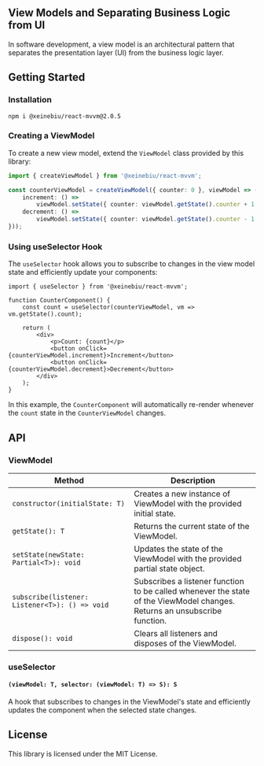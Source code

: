 ## View Models and Separating Business Logic from UI

In software development, a view model is an architectural pattern that separates the presentation layer (UI) from the business logic layer.


## Getting Started

### Installation
````shell
npm i @xeinebiu/react-mvvm@2.0.5
````

### Creating a ViewModel

To create a new view model, extend the `ViewModel` class provided by this library:

```typescript
import { createViewModel } from '@xeinebiu/react-mvvm';

const counterViewModel = createViewModel({ counter: 0 }, viewModel => ({
    increment: () =>
        viewModel.setState({ counter: viewModel.getState().counter + 1 }),
    decrement: () =>
        viewModel.setState({ counter: viewModel.getState().counter - 1 }),
}));
```

### Using useSelector Hook

The `useSelector` hook allows you to subscribe to changes in the view model state and efficiently update your components:

```tsx
import { useSelector } from '@xeinebiu/react-mvvm';

function CounterComponent() {
    const count = useSelector(counterViewModel, vm => vm.getState().count);

    return (
        <div>
            <p>Count: {count}</p>
            <button onClick={counterViewModel.increment}>Increment</button>
            <button onClick={counterViewModel.decrement}>Decrement</button>
        </div>
    );
}
```

In this example, the `CounterComponent` will automatically re-render whenever the `count` state in the `CounterViewModel` changes.

## API

### ViewModel

| Method                                         | Description                                                                                                               |
|------------------------------------------------|---------------------------------------------------------------------------------------------------------------------------|
| `constructor(initialState: T)`                 | Creates a new instance of ViewModel with the provided initial state.                                                      |
| `getState(): T`                                | Returns the current state of the ViewModel.                                                                               |
| `setState(newState: Partial<T>): void`         | Updates the state of the ViewModel with the provided partial state object.                                                |
| `subscribe(listener: Listener<T>): () => void` | Subscribes a listener function to be called whenever the state of the ViewModel changes. Returns an unsubscribe function. |
| `dispose(): void`                              | Clears all listeners and disposes of the ViewModel.                                                                       |

### useSelector

#### `(viewModel: T, selector: (viewModel: T) => S): S`

A hook that subscribes to changes in the ViewModel's state and efficiently updates the component when the selected state changes.

## License

This library is licensed under the MIT License.

